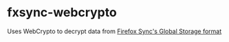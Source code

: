 # fxsync-webcrypto
Uses WebCrypto to decrypt data from [Firefox Sync's Global Storage format](http://docs.services.mozilla.com/sync/storageformat5.html)
